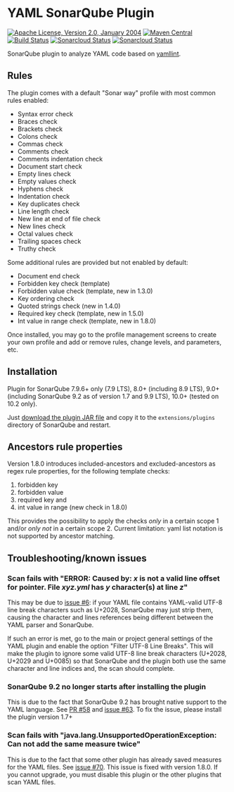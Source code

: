 <!---
 Licensed to the Apache Software Foundation (ASF) under one or more
 contributor license agreements.  See the NOTICE file distributed with
 this work for additional information regarding copyright ownership.
 The ASF licenses this file to You under the Apache License, Version 2.0
 (the "License"); you may not use this file except in compliance with
 the License.  You may obtain a copy of the License at

      http://www.apache.org/licenses/LICENSE-2.0

 Unless required by applicable law or agreed to in writing, software
 distributed under the License is distributed on an "AS IS" BASIS,
 WITHOUT WARRANTIES OR CONDITIONS OF ANY KIND, either express or implied.
 See the License for the specific language governing permissions and
 limitations under the License.
-->
YAML SonarQube Plugin
=====================

[![Apache License, Version 2.0, January 2004](https://img.shields.io/github/license/apache/maven.svg?label=License)](http://www.apache.org/licenses/LICENSE-2.0)
[![Maven Central](https://img.shields.io/maven-central/v/com.github.sbaudoin/sonar-yaml-plugin.svg?label=Maven%20Central)](https://search.maven.org/#search%7Cgav%7C1%7Cg%3A%22com.github.sbaudoin%22%20AND%20a%3A%22sonar-yaml-plugin%22)
[![Build Status](https://travis-ci.org/sbaudoin/sonar-yaml.svg?branch=master)](https://travis-ci.org/sbaudoin/sonar-yaml)
[![Sonarcloud Status](https://sonarcloud.io/api/project_badges/measure?project=sbaudoin_sonar-yaml&metric=alert_status)](https://sonarcloud.io/dashboard?id=sbaudoin_sonar-yaml)
[![Sonarcloud Status](https://sonarcloud.io/api/project_badges/measure?project=sbaudoin_sonar-yaml&metric=coverage)](https://sonarcloud.io/dashboard?id=sbaudoin_sonar-yaml)

SonarQube plugin to analyze YAML code based on [yamllint](https://github.com/sbaudoin/yamllint).

## Rules

The plugin comes with a default "Sonar way" profile with most common rules enabled:

* Syntax error check
* Braces check
* Brackets check
* Colons check
* Commas check
* Comments check
* Comments indentation check
* Document start check
* Empty lines check
* Empty values check
* Hyphens check
* Indentation check
* Key duplicates check
* Line length check
* New line at end of file check
* New lines check
* Octal values check
* Trailing spaces check
* Truthy check

Some additional rules are provided but not enabled by default:

* Document end check
* Forbidden key check (template)
* Forbidden value check (template, new in 1.3.0)
* Key ordering check
* Quoted strings check (new in 1.4.0)
* Required key check (template, new in 1.5.0)
* Int value in range check (template, new in 1.8.0)

Once installed, you may go to the profile management screens to create your own profile and add or remove rules, change levels, and parameters, etc.

## Installation

Plugin for SonarQube 7.9.6+ only (7.9 LTS), 8.0+ (including 8.9 LTS), 9.0+ (including SonarQube 9.2 as of version 1.7
and 9.9 LTS), 10.0+ (tested on 10.2 only).

Just [download the plugin JAR file](https://github.com/sbaudoin/sonar-yaml/releases) and copy it to the `extensions/plugins` directory of SonarQube and restart.

## Ancestors rule properties

Version 1.8.0 introduces included-ancestors and excluded-ancestors as regex rule properties, for the following template checks:
1. forbidden key
2. forbidden value
3. required key and
4. int value in range (new check in 1.8.0)

This provides the possibility to apply the checks _only_ in a certain scope 1 and/or _only not_ in a certain scope 2. Current limitation: yaml list notation is not supported by ancestor matching.

## Troubleshooting/known issues

### Scan fails with "ERROR: Caused by: _x_ is not a valid line offset for pointer. File _xyz.yml_ has _y_ character(s) at line _z_"

This may be due to [issue #6](https://github.com/sbaudoin/sonar-yaml/issues/6): if your YAML file contains YAML-valid UTF-8 line break characters such as U+2028, SonarQube
may just strip them, causing the character and lines references being different between the YAML parser and SonarQube.

If such an error is met, go to the main or project general settings of the YAML plugin and enable the option "Filter UTF-8 Line Breaks".
This will make the plugin to ignore some valid UTF-8 line break characters (U+2028, U+2029 and U+0085) so that SonarQube and the plugin
both use the same character and line indices and, the scan should complete.

### SonarQube 9.2 no longer starts after installing the plugin

This is due to the fact that SonarQube 9.2 has brought native support to the YAML language. See [PR #58](https://github.com/sbaudoin/sonar-yaml/pull/58)
and [issue #63](https://github.com/sbaudoin/sonar-yaml/issues/63). To fix the issue, please install the plugin version 1.7+

### Scan fails with "java.lang.UnsupportedOperationException: Can not add the same measure twice"

This is due to the fact that some other plugin has already saved measures for the YAML files. See [issue #70](https://github.com/sbaudoin/sonar-yaml/issues/70).
This issue is fixed with version 1.8.0. If you cannot upgrade, you must disable this plugin or the other plugins that scan YAML files.
